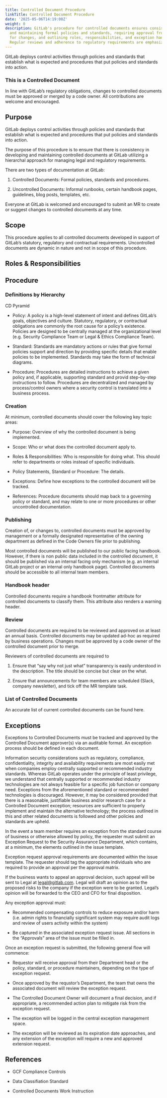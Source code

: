 ```yaml
---
title: Controlled Document Procedure
linkTitle: Controlled Document Procedure
date: '2025-05-06T14:19:00Z'
weight: 0
description: GitLab's procedure for controlled documents ensures consistency in developing
  and maintaining formal policies and standards, requiring approval from code owners
  for changes, and outlining roles, responsibilities, and exception handling processes.
  Regular reviews and adherence to regulatory requirements are emphasized.
---
```



GitLab deploys control activities through policies and standards that establish what is expected and procedures that put policies and standards into action.

### This is a Controlled Document

In line with GitLab’s regulatory obligations, changes to  controlled documents must be approved or merged by a code owner. All contributions are welcome and encouraged.

## Purpose

GitLab deploys control activities through policies and standards that establish what is expected and procedures that put policies and standards into action.

The purpose of this procedure is to ensure that there is consistency in developing and maintaining controlled documents at GitLab utilizing a hierarchal approach for managing legal and regulatory requirements.

There are two types of documentation at GitLab:

1. Controlled Documents: Formal policies, standards and procedures.

1. Uncontrolled Documents: Informal runbooks, certain handbook pages, guidelines, blog posts, templates, etc.

Everyone at GitLab is welcomed and encouraged to submit an MR to create or suggest changes to controlled documents at any time.

## Scope

This procedure applies to all controlled documents developed in support of GitLab’s statutory, regulatory and contractual requirements. Uncontrolled documents are dynamic in nature and not in scope of this procedure.

## Roles & Responsibilities

<!-- Unsupported block type: table -->

## Procedure

### Definitions by Hierarchy

<!-- Unsupported block type: image -->

CD Pyramid

- Policy: A policy is a high-level statement of intent and defines GitLab’s goals, objectives and culture. Statutory, regulatory, or contractual obligations are commonly the root cause for a policy’s existence. Policies are designed to be centrally managed at the organizational level (e.g. Security Compliance Team or Legal & Ethics Compliance Team).

- Standard: Standards are mandatory actions or rules that give formal policies support and direction by providing specific details that enable policies to be implemented. Standards may take the form of technical diagrams.

- Procedure: Procedures are detailed instructions to achieve a given policy and, if applicable, supporting standard and provid step-by-step instructions to follow. Procedures are decentralized and managed by process/control owners where a security control is translated into a business process.

### Creation

At minimum, controlled documents should cover the following key topic areas:

- Purpose: Overview of why the controlled document is being implemented.

- Scope: Who or what does the controlled document apply to.

- Roles & Responsibilities: Who is responsible for doing what. This should refer to departments or roles instead of specific individuals.

- Policy Statements, Standard or Procedure: The details.

- Exceptions: Define how exceptions to the controlled document will be tracked.

- References: Procedure documents should map back to a governing policy or standard, and may relate to one or more procedures or other uncontrolled documentation.

### Publishing

Creation of, or changes to, controlled documents must be approved by management or a formally designated representative of the owning department as defined in the Code Owners file prior to publishing.

Most controlled documents will be published to our public facing handbook. However, if there is non public data included in the controlled document, it should be published via an internal facing only mechanism (e.g. an internal GitLab project or an internal only handbook page). Controlled documents should be accessible to all internal team members.

### Handbook header

Controlled documents require a handbook frontmatter attribute for controlled documents to classify them. This attribute also renders a warning header.

### Review

Controlled documents are required to be reviewed and approved on at least an annual basis. Controlled documents may be updated ad-hoc as required by business operations. Changes must be approved by a code owner of the controlled document prior to merge.

Reviewers of controlled documents are required to

1. Ensure that “say why not just what” transparency is easily understood in the description. The title should be concise but clear on the what.

1. Ensure that announcements for team members are scheduled (Slack, company newsletter), and tick off the MR template task.

### List of Controlled Documents

An accurate list of current controlled documents can be found here.

## Exceptions

Exceptions to Controlled Documents must be tracked and approved by the Controlled Document approver(s) via an auditable format. An exception process should be defined in each document.

Information security considerations such as regulatory, compliance, confidentiality, integrity and availability requirements are most easily met when companies employ centrally supported or recommended industry standards. Whereas GitLab operates under the principle of least privilege, we understand that centrally supported or recommended industry technologies are not always feasible for a specific job function or company need. Exceptions from the aforementioned standard or recommended technologies is discouraged. However, it may be considered provided that there is a reasonable, justifiable business and/or research case for a Controlled Document exception; resources are sufficient to properly implement and maintain the alternative technology; the process outlined in this and other related documents is followed and other policies and standards are upheld.

In the event a team member requires an exception from the standard course of business or otherwise allowed by policy, the requester must submit an Exception Request to the Security Assurance Department, which contains, at a minimum, the elements outlined in the issue template.

Exception request approval requirements are documented within the issue template. The requester should tag the appropriate individuals who are required to provide an approval per the approval matrix.

If the business wants to appeal an approval decision, such appeal will be sent to Legal at legal@gitlab.com. Legal will draft an opinion as to the proposed risks to the company if the exception were to be granted. Legal’s opinion will be forwarded to the CEO and CFO for final disposition.

Any exception approval must:

- Recommended compensating controls to reduce exposure and/or harm (i.e. admin rights to financially significant system may require audit logs and review of users activity within the system)

- Be captured in the associated exception request issue. All sections in the “Approvals” area of the issue must be filled in.

Once an exception request is submitted, the following general flow will commence:

- Requestor will receive approval from their Department head or the policy, standard, or procedure maintainers, depending on the type of exception request.

- Once approved by the requstor’s Department, the team that owns the associated document will review the exception request. 

- The Controlled Document Owner will document a final decision, and if appropriate, a recommended action plan to mitigate risk from the exception request.

- The exception will be logged in the central exception management space.

- The exception will be reviewed as its expiration date approaches, and any extension of the exception will require a new and approved extension request.

## References

- GCF Compliance Controls

- Data Classifiation Standard

- Controlled Documents Work Instruction